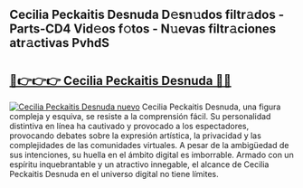 ## Cecilia Peckaitis Desnuda D𝚎sn𝚞dos filtr𝚊dos - Parts-CD4 Vid𝚎os f𝚘tos - N𝚞evas filtr𝚊ciones atr𝚊ctivas PvhdS

# <h2><a href="http://mb4yw6k.tromn.icu/?c=Cecilia+Peckaitis+Desnuda">🔗👉👉👉 Cecilia Peckaitis Desnuda 🔗🔗</a></h2>

[![Cecilia Peckaitis Desnuda nuevo](https://i.imgur.com/pEAQMta.gif)](http://mb4yw6k.tromn.icu/?c=Cecilia+Peckaitis+Desnuda)
Cecilia Peckaitis Desnuda, una figura compleja y esquiva, se resiste a la comprensión fácil. Su personalidad distintiva en línea ha cautivado y provocado a los espectadores, provocando debates sobre la expresión artística, la privacidad y las complejidades de las comunidades virtuales. A pesar de la ambigüedad de sus intenciones, su huella en el ámbito digital es imborrable. Armado con un espíritu inquebrantable y un atractivo innegable, el alcance de Cecilia Peckaitis Desnuda en el universo digital no tiene límites.
